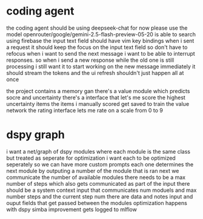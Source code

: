 # coding agent
the coding agent should be using deepseek-chat for now
please use the model openrouter/google/gemini-2.5-flash-preview-05-20
is able to search using firebase
the input text field should have vim key bindings
when i sent a request it should keep the focus on the input text field so don't have to refocus when i want to send the next message
i want to be able to interrupt responses. so when i send a new response while the old one is still processing i still want it to start working on the new message immediately
it should stream the tokens and the ui refresh shouldn't just happen all at once 






the project contains a memory gan
there's a value module which predicts socre and uncertainty 
there's a interface that let's me score the highest uncertainty items 
the items i manually scored get saved to train the value network
the rating interface lets me rate on a scale from 0 to 9

# dspy graph
i want a net/graph of dspy modules where each module is the same class but treated as seperate for optimization
i want each to be optimized seperately so we can have more custom prompts
each one determines the next module by outputing a number of the module that is ran next
we communicate the number of available modules
there needs to be a max number of steps which also gets communicated as part of the input
there should be a system context input that communicates num moduels and max number steps and the current step num
there are data and notes input and ouput fields that get passed between the modules
optimization happens with dspy simba
improvement gets logged to mlflow
